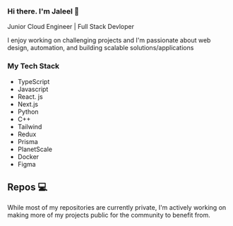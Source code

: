 ### Hi there. I'm Jaleel 👋

Junior Cloud Engineer | Full Stack Devloper 

I enjoy working on challenging projects and I'm passionate about web design, automation, and building scalable solutions/applications

### My Tech Stack 
- TypeScript
- Javascript
- React. js
- Next.js
- Python
- C++
- Tailwind
- Redux
- Prisma
- PlanetScale
- Docker
- Figma

## Repos 💻
While most of my repositories are currently private, I'm actively working on making more of my projects public for the community to benefit from.
